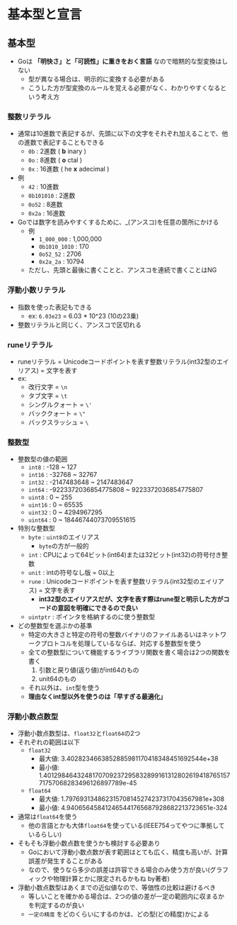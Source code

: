 # 基本型と宣言
## 基本型
- Goは **「明快さ」と「可読性」に重きをおく言語** なので暗黙的な型変換はしない
  - 型が異なる場合は、明示的に変換する必要がある
  - こうした方が型変換のルールを覚える必要がなく、わかりやすくなるという考え方

### 整数リテラル
- 通常は10進数で表記するが、先頭に以下の文字をそれぞれ加えることで、他の進数で表記することもできる
  - `0b` : 2進数 ( **b** inary )
  - `0o` : 8進数 ( **o** ctal )
  - `0x` : 16進数 ( he **x** adecimal )
- 例
  - `42` : 10進数
  - `0b101010` : 2進数
  - `0o52` : 8進数
  - `0x2a` : 16進数
- Goでは数字を読みやすくするために、_(アンスコ)を任意の箇所にかける
  - 例
    - `1_000_000` : 1,000,000
    - `0b1010_1010` : 170
    - `0o52_52` : 2706
    - `0x2a_2a` : 10794
  - ただし、先頭と最後に書くことと、アンスコを連続で書くことはNG

### 浮動小数リテラル
- 指数を使った表記もできる
  - ex: `6.03e23` = 6.03 * 10^23 (10の23乗)
- 整数リテラルと同じく、アンスコで区切れる

### runeリテラル
- runeリテラル = Unicodeコードポイントを表す整数リテラル(int32型のエイリアス) = 文字を表す
- ex:
  - 改行文字 = `\n`
  - タブ文字 = `\t`
  - シングルクォート = `\'`
  - バッククォート = `\"`
  - バックスラッシュ = `\`

### 整数型
- 整数型の値の範囲
  - `int8` : -128 ~ 127
  - `int16` : -32768 ~ 32767
  - `int32` : -2147483648 ~ 2147483647
  - `int64` : -9223372036854775808 ~ 9223372036854775807
  - `uint8` : 0 ~ 255
  - `uint16` : 0 ~ 65535
  - `uint32` : 0 ~ 4294967295
  - `uint64` : 0 ~ 18446744073709551615
- 特別な整数型
  - `byte` : `uint8`のエイリアス
    - `byte`の方が一般的
  - `int` : CPUによって64ビット(int64)または32ビット(int32)の符号付き整数
  - `unit` : intの符号なし版 = 0以上
  - `rune` : Unicodeコードポイントを表す整数リテラル(int32型のエイリアス) = 文字を表す
    - **int32型のエイリアスだが、文字を表す際はrune型と明示した方がコードの意図を明確にできるので良い**
  - `uintptr` : ポインタを格納するのに使う整数型
- どの整数型を選ぶかの基準
  - 特定の大きさと特定の符号の整数バイナリのファイルあるいはネットワークプロトコルを処理しているならば、対応する整数型を使う
  - 全ての整数型について機能するライブラリ関数を書く場合は2つの関数を書く
      1. 引数と戻り値(返り値)がint64のもの
      2. unit64のもの
  - それ以外は、`int`型を使う
  - **理由なくint型以外を使うのは「早すぎる最適化」**

### 浮動小数点数型
- 浮動小数点数型は、`float32`と`float64`の2つ
- それぞれの範囲は以下
  - `float32`
    - 最大値: 3.4028234663852885981170418348451692544e+38
    - 最小値: 1.401298464324817070923729583289916131280261941876515771757068283496126897789e-45
  - `float64`
    - 最大値: 1.797693134862315708145274237317043567981e+308
    - 最小値: 4.940656458412465441765687928682213723651e-324
- 通常は`float64`を使う
  - 他の言語とかも大体`float64`を使っている(IEEE754ってやつに準拠しているらしい)
- そもそも浮動小数点数を使うかも検討する必要あり
  - Goにおいて浮動小数点数が表す範囲はとても広く、精度も高いが、計算誤差が発生することがある
  - なので、使うなら多少の誤差は許容できる場合のみ使う方が良い(グラフィックや物理計算とかに限定されるかもね by著者)
- 浮動小数点数型はあくまでの近似値なので、等価性の比較は避けるべき
  - 等しいことを確かめる場合は、2つの値の差が一定の範囲内に収まるかを判定するのが良い
  - `一定の精度` をどのくらいにするのかは、どの型(どの精度)かによる
